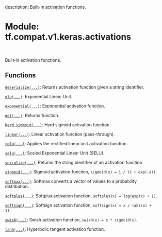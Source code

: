 description: Built-in activation functions.

<div itemscope itemtype="http://developers.google.com/ReferenceObject">
<meta itemprop="name" content="tf.compat.v1.keras.activations" />
<meta itemprop="path" content="Stable" />
</div>

# Module: tf.compat.v1.keras.activations

<!-- Insert buttons and diff -->

<table class="tfo-notebook-buttons tfo-api nocontent" align="left">

</table>



Built-in activation functions.



## Functions

[`deserialize(...)`](../../../../tf/keras/activations/deserialize.md): Returns activation function given a string identifier.

[`elu(...)`](../../../../tf/keras/activations/elu.md): Exponential Linear Unit.

[`exponential(...)`](../../../../tf/keras/activations/exponential.md): Exponential activation function.

[`get(...)`](../../../../tf/keras/activations/get.md): Returns function.

[`hard_sigmoid(...)`](../../../../tf/keras/activations/hard_sigmoid.md): Hard sigmoid activation function.

[`linear(...)`](../../../../tf/keras/activations/linear.md): Linear activation function (pass-through).

[`relu(...)`](../../../../tf/keras/activations/relu.md): Applies the rectified linear unit activation function.

[`selu(...)`](../../../../tf/keras/activations/selu.md): Scaled Exponential Linear Unit (SELU).

[`serialize(...)`](../../../../tf/keras/activations/serialize.md): Returns the string identifier of an activation function.

[`sigmoid(...)`](../../../../tf/keras/activations/sigmoid.md): Sigmoid activation function, `sigmoid(x) = 1 / (1 + exp(-x))`.

[`softmax(...)`](../../../../tf/keras/activations/softmax.md): Softmax converts a vector of values to a probability distribution.

[`softplus(...)`](../../../../tf/keras/activations/softplus.md): Softplus activation function, `softplus(x) = log(exp(x) + 1)`.

[`softsign(...)`](../../../../tf/keras/activations/softsign.md): Softsign activation function, `softsign(x) = x / (abs(x) + 1)`.

[`swish(...)`](../../../../tf/keras/activations/swish.md): Swish activation function, `swish(x) = x * sigmoid(x)`.

[`tanh(...)`](../../../../tf/keras/activations/tanh.md): Hyperbolic tangent activation function.

